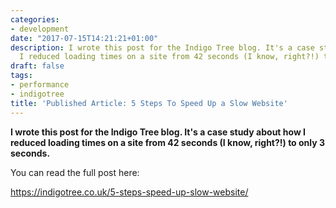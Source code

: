 ```yaml
---
categories:
- development
date: "2017-07-15T14:21:21+01:00"
description: I wrote this post for the Indigo Tree blog. It's a case study about how
  I reduced loading times on a site from 42 seconds (I know, right?!) to only 3 seconds.
draft: false
tags:
- performance
- indigotree
title: 'Published Article: 5 Steps To Speed Up a Slow Website'
---
```

**I wrote this post for the Indigo Tree blog. It's a case study about how I reduced loading times on a site from 42 seconds (I know, right?!) to only 3 seconds.**

You can read the full post here:

https://indigotree.co.uk/5-steps-speed-up-slow-website/